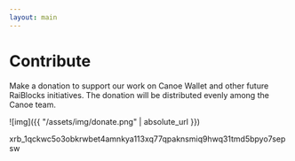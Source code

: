 ```yaml
---
layout: main
---
```


# Contribute 

Make a donation to support our work on Canoe Wallet and other future RaiBlocks initiatives. The donation will be distributed evenly among the Canoe team.

![img]({{ "/assets/img/donate.png" | absolute_url }})


<div>
xrb_1qckwc5o3obkrwbet4amnkya113xq77qpaknsmiq9hwq31tmd5bpyo7sepsw
</div>
